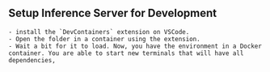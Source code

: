 ## Setup Inference Server for Development
	- install the `DevContainers` extension on VSCode.
	- Open the folder in a container using the extension.
	- Wait a bit for it to load. Now, you have the environment in a Docker container. You are able to start new terminals that will have all dependencies,